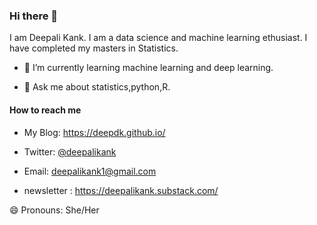 ### Hi there 👋

I am Deepali Kank. I am a data science and machine learning ethusiast. I have completed my masters in Statistics. 

- 🌱 I’m currently learning machine learning and deep learning.

- 💬 Ask me about statistics,python,R.

#### How to reach me

- My Blog: https://deepdk.github.io/

- Twitter: [@deepalikank](https://twitter.com/DeepaliKank)

- Email: deepalikank1@gmail.com

- newsletter : https://deepalikank.substack.com/

😄 Pronouns: She/Her


